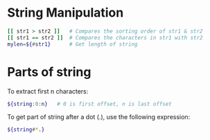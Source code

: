 # String Manipulation

```sh
[[ str1 > str2 ]]	# Compares the sorting order of str1 & str2
[[ str1 == str2 ]]	# Compares the characters in str1 with str2
mylen=${#str1}		# Get length of string
```

# Parts of string

To extract first n characters:
```sh
${string:0:n}	# 0 is first offset, n is last offset
```

To get part of string after a dot (.), use the following expression:
```sh
${string#*.}
```


